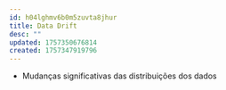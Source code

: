 ```yaml
---
id: h04lghmv6b0m5zuvta8jhur
title: Data Drift
desc: ""
updated: 1757350676814
created: 1757347919796
---
```


- Mudanças significativas das distribuições dos dados

